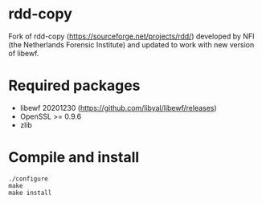 # rdd-copy
Fork of rdd-copy (https://sourceforge.net/projects/rdd/) developed by NFI (the Netherlands Forensic Institute) and updated to work with new version of libewf.

# Required packages
- libewf 20201230 (https://github.com/libyal/libewf/releases)
- OpenSSL >= 0.9.6
- zlib

# Compile and install
```
./configure
make
make install
```
